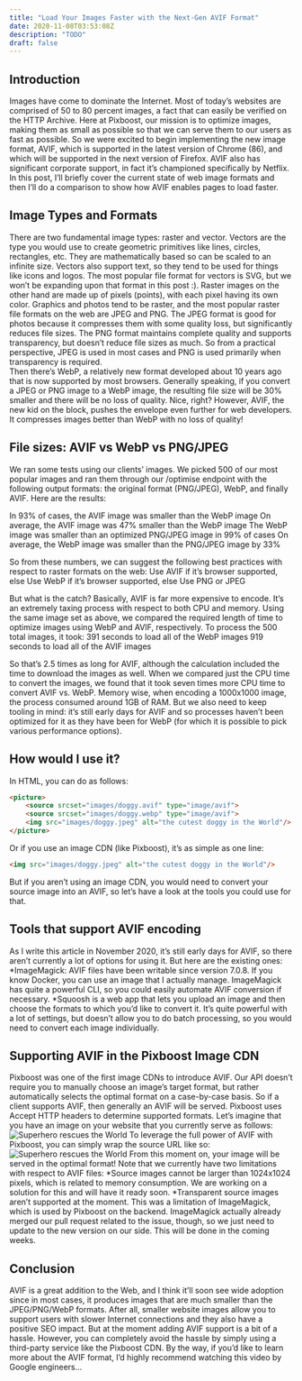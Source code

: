 ```yaml
---
title: "Load Your Images Faster with the Next-Gen AVIF Format"
date: 2020-11-08T03:53:08Z
description: "TODO"
draft: false
---
```


## Introduction
Images have come to dominate the Internet. Most of today’s websites are comprised of 50 to 80 percent images, 
a fact that can easily be verified on the HTTP Archive. Here at Pixboost, our mission is to optimize images, 
making them as small as possible so that we can serve them to our users as fast as possible. So we were excited 
to begin implementing the new image format, AVIF, which is supported in the latest version of Chrome (86), and which 
will be supported in the next version of Firefox. AVIF also has significant corporate support, in fact it’s championed 
specifically by Netflix. In this post, I’ll briefly cover the current state of web image formats and then I’ll do a 
comparison to show how AVIF enables pages to load faster.

## Image Types and Formats
There are two fundamental image types: raster and vector.
Vectors are the type you would use to create geometric primitives like lines, circles, rectangles, etc. They are mathematically based so can be scaled to an infinite size. Vectors also support text, so they tend to be used for things like icons and logos. The most popular file format for vectors is SVG, but we won’t be expanding upon that format in this post :).
Raster images on the other hand are made up of pixels (points), with each pixel having its own color. Graphics and photos tend to be raster, and the most popular raster file formats on the web are JPEG and PNG. The JPEG format is good for photos because it compresses them with some quality loss, but significantly reduces file sizes. The PNG format maintains complete quality and supports transparency, but doesn’t reduce file sizes as much. So from a practical perspective, JPEG is used in most cases and PNG is used primarily when transparency is required.    
Then there’s WebP, a relatively new format developed about 10 years ago that is now supported by most browsers. Generally speaking, if you convert a JPEG or PNG image to a WebP image, the resulting file size will be 30% smaller and there will be no loss of quality. Nice, right?
However, AVIF, the new kid on the block, pushes the envelope even further for web developers. It compresses images better than WebP with no loss of quality! 

## File sizes: AVIF vs WebP vs PNG/JPEG 

We ran some tests using our clients’ images. We picked 500 of our most popular images and ran them through our /optimise endpoint with the following output formats: the original format (PNG/JPEG), WebP, and finally AVIF. Here are the results:

In 93% of cases, the AVIF image was smaller than the WebP image
On average, the AVIF image was 47% smaller than the WebP image
The WebP image was smaller than an optimized PNG/JPEG image in 99% of cases
On average, the WebP image was smaller than the PNG/JPEG image by 33%

So from these numbers, we can suggest the following best practices with respect to raster formats on the web:
Use AVIF if it’s browser supported, else
Use WebP if it’s browser supported, else
Use PNG or JPEG

But what is the catch? Basically, AVIF is far more expensive to encode. It’s an extremely taxing process with respect to both CPU and memory. Using the same image set as above, we compared the required length of time to optimize images using WebP and AVIF, respectively. To process the 500 total images, it took:
391 seconds to load all of the WebP images
919 seconds to load all of the AVIF images

So that’s 2.5 times as long for AVIF, although the calculation included the time to download the images as well. When we compared just the CPU time to convert the images, we found that it took seven times more CPU time to convert AVIF vs. WebP.
Memory wise, when encoding a 1000x1000 image, the process consumed around 1GB of RAM.
But we also need to keep tooling in mind: it’s still early days for AVIF and so processes haven’t been optimized for it as they have been for WebP (for which it is possible to pick various performance options). 

## How would I use it?

In HTML, you can do as follows:

```html
<picture>
    <source srcset="images/doggy.avif" type="image/avif">
    <source srcset="images/doggy.webp" type="image/avif">
    <img src="images/doggy.jpeg" alt="the cutest doggy in the World"/>
</picture>
```

Or if you use an image CDN (like Pixboost), it’s as simple as one line:

```html
<img src="images/doggy.jpeg" alt="the cutest doggy in the World"/>
```

But if you aren’t using an image CDN, you would need to convert your source image into an AVIF, so let’s have a look at the tools you could use for that.

## Tools that support AVIF encoding

As I write this article in November 2020, it’s still early days for AVIF, so there aren’t currently a lot of options for using it. But here are the existing ones:
*ImageMagick: AVIF files have been writable since version 7.0.8. If you know Docker, you can use an image that I actually manage. ImageMagick has quite a powerful CLI, so you could easily automate AVIF conversion if necessary.
*Squoosh is a web app that lets you upload an image and then choose the formats to which you’d like to convert it. It’s quite powerful with a lot of settings, but doesn’t allow you to do batch processing, so you would need to convert each image individually.

## Supporting AVIF in the Pixboost Image CDN

Pixboost was one of the first image CDNs to introduce AVIF. Our API doesn’t require you to manually choose an image’s target format, but rather automatically selects the optimal format on a case-by-case basis. So if a client supports AVIF, then generally an AVIF will be served. Pixboost uses Accept HTTP headers to determine supported formats.
Let’s imagine that you have an image on your website that you currently serve as follows:
<img src="/hero-banner.jpeg" alt="Superhero rescues the World"/>
To leverage the full power of AVIF with Pixboost, you can simply wrap the source URL like so:
<img src="https://pixboost.com/yoursite.com/hero-banner.jpeg?optimise?auth=your-api-key" alt="Superhero rescues the World"/>
From this moment on, your image will be served in the optimal format!
Note that we currently have two limitations with respect to AVIF files:
*Source images cannot be larger than 1024x1024 pixels, which is related to memory consumption. We are working on a solution for this and will have it ready soon.
*Transparent source images aren’t supported at the moment. This was a limitation of ImageMagick, which is used by Pixboost on the backend. ImageMagick actually already merged our pull request related to the issue, though, so we just need to update to the new version on our side. This will be done in the coming weeks.

## Conclusion

AVIF is a great addition to the Web, and I think it’ll soon see wide adoption since in most cases, it produces images that are much smaller than the JPEG/PNG/WebP formats. After all, smaller website images allow you to support users with slower Internet connections and they also have a positive SEO impact.
But at the moment adding AVIF support is a bit of a hassle. However, you can completely avoid the hassle by simply using a third-party service like the Pixboost CDN.
By the way, if you’d like to learn more about the AVIF format, I’d highly recommend watching this video by Google engineers...
